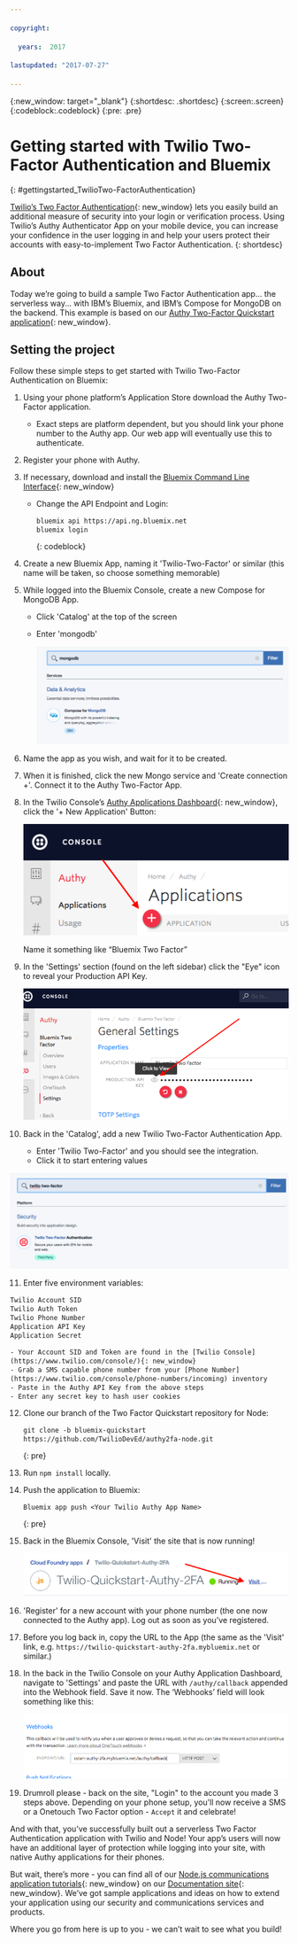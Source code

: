 ```yaml
---

copyright:

  years:  2017

lastupdated: "2017-07-27"

---
```


{:new_window: target="_blank"}
{:shortdesc: .shortdesc}
{:screen:.screen}
{:codeblock:.codeblock}
{:pre: .pre}

# Getting started with Twilio Two-Factor Authentication and Bluemix
{: #gettingstarted_TwilioTwo-FactorAuthentication}

[Twilio’s Two Factor Authentication](https://www.twilio.com/two-factor-authentication){: new_window}
lets you easily build an additional measure of security into your login or
verification process.  Using Twilio’s Authy Authenticator App on your mobile
device, you can increase your confidence in the user logging in and help your
users protect their accounts with easy-to-implement Two Factor Authentication.
{: shortdesc}

## About

Today we’re going to build a sample Two Factor Authentication app... the
serverless way... with IBM’s Bluemix, and IBM’s Compose for MongoDB on the
backend. This example is based on our
[Authy Two-Factor Quickstart application](https://github.com/TwilioDevEd/authy2fa-node){: new_window}.

## Setting the project

Follow these simple steps to get started with Twilio Two-Factor Authentication on
Bluemix:

1. Using your phone platform’s Application Store download the Authy
   Two-Factor application.
   - Exact steps are platform dependent, but you should link your phone number
     to the Authy app. Our web app will eventually use this to authenticate.

2. Register your phone with Authy.

3. If necessary, download and install the
   [Bluemix Command Line Interface](https://console.bluemix.net/docs/starters/install_cli.html){: new_window}
   - Change the API Endpoint and Login:

     ```
     bluemix api https://api.ng.bluemix.net
     bluemix login
     ```
     {: codeblock}

4. Create a new Bluemix App, naming it 'Twilio-Two-Factor' or similar (this
   name will be taken, so choose something memorable)

5. While logged into the Bluemix Console, create a new Compose for MongoDB App.
   - Click 'Catalog' at the top of the screen
   - Enter 'mongodb'

     ![Bluemix Compose for MongoDB](images/01-bluemix-composer-mongodb.png)

6. Name the app as you wish, and wait for it to be created.

7. When it is finished, click the new Mongo service and 'Create connection +'.
   Connect it to the Authy Two-Factor App.

8. In the Twilio Console’s
   [Authy Applications Dashboard](https://www.twilio.com/console/authy/applications){: new_window},
   click the '+ New Application' Button:

   ![Twilio Add Authy Application](images/02-twilio-add-authy-application.png)

   Name it something like “Bluemix Two Factor”

9. In the 'Settings' section (found on the left sidebar) click the "Eye" icon
   to reveal your Production API Key.

   ![Twilio Get Production API Key](images/03-twilio-production-api-key.png)

10. Back in the 'Catalog', add a new Twilio Two-Factor Authentication App.
    - Enter 'Twilio Two-Factor' and you should see the integration.
    - Click it to start entering values

  ![Bluemix Put Authy API Key](images/04-add-two-factor.png)

11. Enter five environment variables:
  ```
  Twilio Account SID
  Twilio Auth Token
  Twilio Phone Number
  Application API Key
  Application Secret
  ```

    - Your Account SID and Token are found in the [Twilio Console](https://www.twilio.com/console/){: new_window}
    - Grab a SMS capable phone number from your [Phone Number](https://www.twilio.com/console/phone-numbers/incoming) inventory
    - Paste in the Authy API Key from the above steps
    - Enter any secret key to hash user cookies

12. Clone our branch of the Two Factor Quickstart repository for Node:

    ```
    git clone -b bluemix-quickstart https://github.com/TwilioDevEd/authy2fa-node.git
    ```
    {: pre}

13. Run `npm install` locally.

14. Push the application to Bluemix:

    ```
    Bluemix app push <Your Twilio Authy App Name>
    ```
    {: pre}

13. Back in the Bluemix Console, 'Visit' the site that is now running!

    ![Bluemix Visit Site](images/05-bluemix-visit-site.png)

14. 'Register' for a new account with your phone number (the one now connected
    to the Authy app).  Log out as soon as you’ve registered.

15. Before you log back in, copy the URL to the App (the same as the 'Visit'
    link, e.g. `https://twilio-quickstart-authy-2fa.mybluemix.net` or similar.)

16. In the back in the Twilio Console on your Authy Application Dashboard,
    navigate to 'Settings' and paste the URL with `/authy/callback` appended
    into the Webhook field.  Save it now.  The ‘Webhooks’ field will look
    something like this:

    ![Twilio Authy Webhook](images/06-twilio-auhty-webhook.png)

17. Drumroll please - back on the site, "Login" to the account you made 3 steps
    above. Depending on your phone setup, you'll now receive a SMS or a Onetouch
    Two Factor option - `Accept` it and celebrate!

And with that, you’ve successfully built out a serverless Two Factor
Authentication application with Twilio and Node! Your app’s users will now have
an additional layer of protection while logging into your site, with native Authy
applications for their phones.

But wait, there’s more - you can find all of our
[Node.js communications application tutorials](https://www.twilio.com/docs/tutorials?order_by=-popularity_rank&filter-language=node){: new_window}
on our [Documentation site](https://www.twilio.com/docs/){: new_window}. We’ve got sample
applications and ideas on how to extend your application using our security
and communications services and products.

Where you go from here is up to you - we can’t wait to see what you build!
